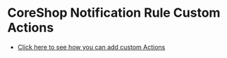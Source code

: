 # CoreShop Notification Rule Custom Actions

 - [Click here to see how you can add custom Actions](../01_Extending_Guide/04_Extending_Rule_Actions.md)